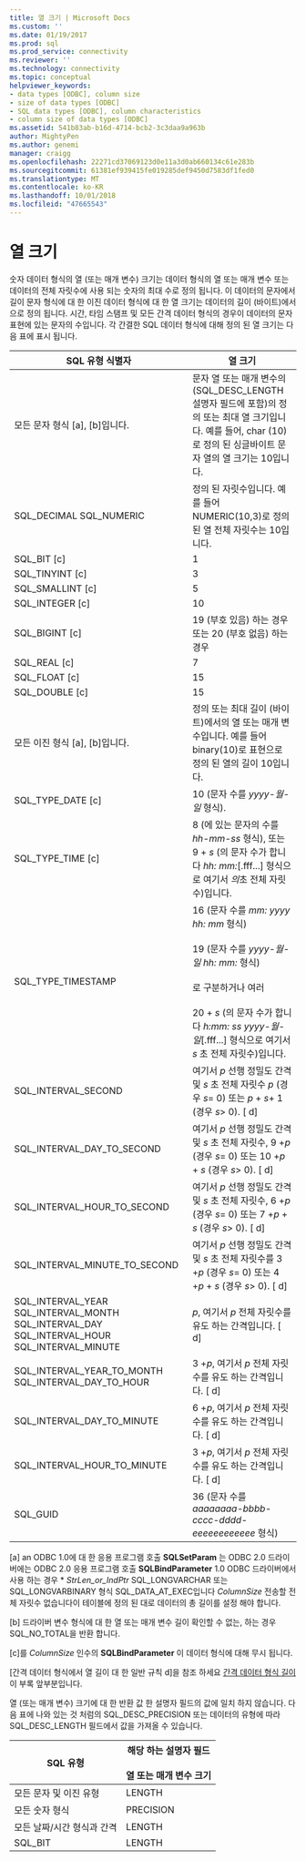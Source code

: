 ```yaml
---
title: 열 크기 | Microsoft Docs
ms.custom: ''
ms.date: 01/19/2017
ms.prod: sql
ms.prod_service: connectivity
ms.reviewer: ''
ms.technology: connectivity
ms.topic: conceptual
helpviewer_keywords:
- data types [ODBC], column size
- size of data types [ODBC]
- SQL data types [ODBC], column characteristics
- column size of data types [ODBC]
ms.assetid: 541b83ab-b16d-4714-bcb2-3c3daa9a963b
author: MightyPen
ms.author: genemi
manager: craigg
ms.openlocfilehash: 22271cd37069123d0e11a3d0ab660134c61e283b
ms.sourcegitcommit: 61381ef939415fe019285def9450d7583df1fed0
ms.translationtype: MT
ms.contentlocale: ko-KR
ms.lasthandoff: 10/01/2018
ms.locfileid: "47665543"
---
```

# <a name="column-size"></a>열 크기
숫자 데이터 형식의 열 (또는 매개 변수) 크기는 데이터 형식의 열 또는 매개 변수 또는 데이터의 전체 자릿수에 사용 되는 숫자의 최대 수로 정의 됩니다. 이 데이터의 문자에서 길이 문자 형식에 대 한 이진 데이터 형식에 대 한 열 크기는 데이터의 길이 (바이트)에서으로 정의 됩니다. 시간, 타임 스탬프 및 모든 간격 데이터 형식의 경우이 데이터의 문자 표현에 있는 문자의 수입니다. 각 간결한 SQL 데이터 형식에 대해 정의 된 열 크기는 다음 표에 표시 됩니다.  
  
|SQL 유형 식별자|열 크기|  
|-------------------------|-----------------|  
|모든 문자 형식 [a], [b]입니다.|문자 열 또는 매개 변수의 (SQL_DESC_LENGTH 설명자 필드에 포함)의 정의 또는 최대 열 크기입니다. 예를 들어, char (10)로 정의 된 싱글바이트 문자 열의 열 크기는 10입니다.|  
|SQL_DECIMAL SQL_NUMERIC|정의 된 자릿수입니다. 예를 들어 NUMERIC(10,3)로 정의 된 열 전체 자릿수는 10입니다.|  
|SQL_BIT [c]|1|  
|SQL_TINYINT [c]|3|  
|SQL_SMALLINT [c]|5|  
|SQL_INTEGER [c]|10|  
|SQL_BIGINT [c]|19 (부호 있음) 하는 경우 또는 20 (부호 없음) 하는 경우|  
|SQL_REAL [c]|7|  
|SQL_FLOAT [c]|15|  
|SQL_DOUBLE [c]|15|  
|모든 이진 형식 [a], [b]입니다.|정의 또는 최대 길이 (바이트)에서의 열 또는 매개 변수입니다. 예를 들어 binary(10)로 표현으로 정의 된 열의 길이 10입니다.|  
|SQL_TYPE_DATE [c]|10 (문자 수를 *yyyy-월-일* 형식).|  
|SQL_TYPE_TIME [c]|8 (에 있는 문자의 수를 *hh-mm-ss* 형식), 또는 9 + *s* (의 문자 수가 합니다 *hh: mm:*[.fff...] 형식으로 여기서 *의*초 전체 자릿수)입니다.|  
|SQL_TYPE_TIMESTAMP|16 (문자 수를 *mm: yyyy hh: mm* 형식)<br /><br /> 19 (문자 수를 *yyyy-월-일* *hh: mm:* 형식)<br /><br /> 로 구분하거나 여러<br /><br /> 20 + *s* (의 문자 수가 합니다 *h:mm: ss yyyy-월-일*[.fff...] 형식으로 여기서 *s* 초 전체 자릿수)입니다.|  
|SQL_INTERVAL_SECOND|여기서 *p* 선행 정밀도 간격 및 *s* 초 전체 자릿수 *p* (경우 *s*= 0) 또는 *p* + *s*+ 1 (경우 *s*> 0). [ d]|  
|SQL_INTERVAL_DAY_TO_SECOND|여기서 *p* 선행 정밀도 간격 및 *s* 초 전체 자릿수, 9 +*p* (경우 *s*= 0) 또는 10 +*p* + *s* (경우 *s*> 0). [ d]|  
|SQL_INTERVAL_HOUR_TO_SECOND|여기서 *p* 선행 정밀도 간격 및 *s* 초 전체 자릿수, 6 +*p* (경우 *s*= 0) 또는 7 +*p* + *s* (경우 *s*> 0). [ d]|  
|SQL_INTERVAL_MINUTE_TO_SECOND|여기서 *p* 선행 정밀도 간격 및 *s* 초 전체 자릿수를 3 +*p* (경우 *s*= 0) 또는 4 +*p* + *s* (경우 *s*> 0). [ d]|  
|SQL_INTERVAL_YEAR SQL_INTERVAL_MONTH SQL_INTERVAL_DAY SQL_INTERVAL_HOUR SQL_INTERVAL_MINUTE|*p*, 여기서 *p* 전체 자릿수를 유도 하는 간격입니다. [ d]|  
|SQL_INTERVAL_YEAR_TO_MONTH SQL_INTERVAL_DAY_TO_HOUR|3 +*p*, 여기서 *p* 전체 자릿수를 유도 하는 간격입니다. [ d]|  
|SQL_INTERVAL_DAY_TO_MINUTE|6 +*p*, 여기서 *p* 전체 자릿수를 유도 하는 간격입니다. [ d]|  
|SQL_INTERVAL_HOUR_TO_MINUTE|3 +*p*, 여기서 *p* 전체 자릿수를 유도 하는 간격입니다. [ d]|  
|SQL_GUID|36 (문자 수를 *aaaaaaaa-bbbb-cccc-dddd-eeeeeeeeeeee* 형식)|  
  
 [a] an ODBC 1.0에 대 한 응용 프로그램 호출 **SQLSetParam** 는 ODBC 2.0 드라이버에는 ODBC 2.0 응용 프로그램 호출 **SQLBindParameter** 1.0 ODBC 드라이버에서 사용 하는 경우 \*  *StrLen_or_IndPtr* SQL_LONGVARCHAR 또는 SQL_LONGVARBINARY 형식 SQL_DATA_AT_EXEC입니다 *ColumnSize* 전송할 전체 자릿수 없습니다이 테이블에 정의 된 대로 데이터의 총 길이를 설정 해야 합니다.  
  
 [b] 드라이버 변수 형식에 대 한 열 또는 매개 변수 길이 확인할 수 없는, 하는 경우 SQL_NO_TOTAL을 반환 합니다.  
  
 [c]를 *ColumnSize* 인수의 **SQLBindParameter** 이 데이터 형식에 대해 무시 됩니다.  
  
 [간격 데이터 형식에서 열 길이 대 한 일반 규칙 d]을 참조 하세요 [간격 데이터 형식 길이](../../../odbc/reference/appendixes/interval-data-type-length.md)이 부록 앞부분입니다.  
  
 열 (또는 매개 변수) 크기에 대 한 반환 값 한 설명자 필드의 값에 일치 하지 않습니다. 다음 표에 나와 있는 것 처럼의 SQL_DESC_PRECISION 또는 데이터의 유형에 따라 SQL_DESC_LENGTH 필드에서 값을 가져올 수 있습니다.  
  
|SQL 유형|해당 하는 설명자 필드<br /><br /> 열 또는 매개 변수 크기|  
|--------------|--------------------------------------------------------------------|  
|모든 문자 및 이진 유형|LENGTH|  
|모든 숫자 형식|PRECISION|  
|모든 날짜/시간 형식과 간격|LENGTH|  
|SQL_BIT|LENGTH|
